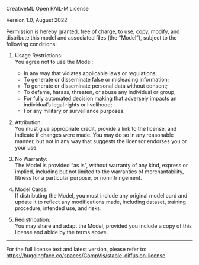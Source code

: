 CreativeML Open RAIL-M License

Version 1.0, August 2022

Permission is hereby granted, free of charge, to use, copy, modify, and distribute this model and associated files (the “Model”), subject to the following conditions:

1. Usage Restrictions:  
   You agree not to use the Model:
   - In any way that violates applicable laws or regulations;
   - To generate or disseminate false or misleading information;
   - To generate or disseminate personal data without consent;
   - To defame, harass, threaten, or abuse any individual or group;
   - For fully automated decision making that adversely impacts an individual’s legal rights or livelihood;
   - For any military or surveillance purposes.

2. Attribution:  
   You must give appropriate credit, provide a link to the license, and indicate if changes were made. You may do so in any reasonable manner, but not in any way that suggests the licensor endorses you or your use.

3. No Warranty:  
   The Model is provided “as is”, without warranty of any kind, express or implied, including but not limited to the warranties of merchantability, fitness for a particular purpose, or noninfringement.

4. Model Cards:  
   If distributing the Model, you must include any original model card and update it to reflect any modifications made, including dataset, training procedure, intended use, and risks.

5. Redistribution:  
   You may share and adapt the Model, provided you include a copy of this license and abide by the terms above.

---

For the full license text and latest version, please refer to:  
https://huggingface.co/spaces/CompVis/stable-diffusion-license